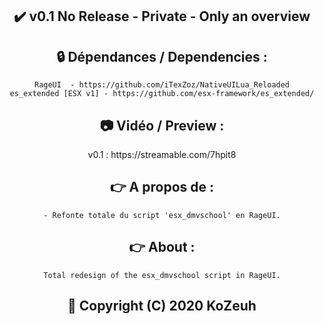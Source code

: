 <h2 align='center'>✔️ v0.1 No Release - Private - Only an overview </h2>

<h2 align='center'>🔒 Dépendances / Dependencies :</h2>
<div align='center'>

    RageUI  - https://github.com/iTexZoz/NativeUILua_Reloaded
    es_extended [ESX v1] - https://github.com/esx-framework/es_extended/
</div>

<h2 align='center'>📷 Vidéo / Preview :</h2>
<div align='center'> v0.1 : https://streamable.com/7hpit8 </div>

<h2 align='center'>👉 A propos de  :</h2>
<div align='center'>

    - Refonte totale du script 'esx_dmvschool' en RageUI.
</div>

<h2 align='center'>👉 About  :</h2>
<div align='center'>

    Total redesign of the esx_dmvschool script in RageUI.
</div>

<h2 align='center'>🔖 Copyright (C) 2020 KoZeuh</h2>
